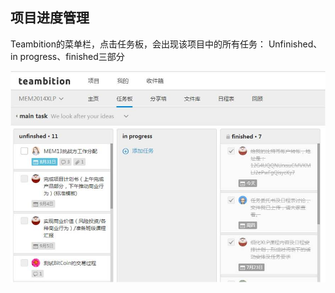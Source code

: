 ## 项目进度管理

Teambition的菜单栏，点击任务板，会出现该项目中的所有任务：
Unfinished、in progress、finished三部分

 
![0](../assets/challenger_preparation/project_process_management/00.jpg) 
